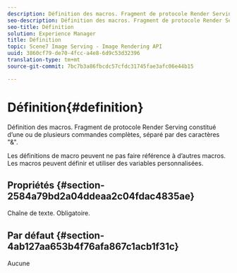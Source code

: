 ```yaml
---
description: Définition des macros. Fragment de protocole Render Serving constitué d’une ou de plusieurs commandes complètes, séparé par des caractères "&".
seo-description: Définition des macros. Fragment de protocole Render Serving constitué d’une ou de plusieurs commandes complètes, séparé par des caractères "&".
seo-title: Définition
solution: Experience Manager
title: Définition
topic: Scene7 Image Serving - Image Rendering API
uuid: 3860cf79-de70-4fcc-a4e8-6d9c53d32396
translation-type: tm+mt
source-git-commit: 7bc7b3a86fbcdc57cfdc31745fae3afc06e44b15

---
```



# Définition{#definition}

Définition des macros. Fragment de protocole Render Serving constitué d’une ou de plusieurs commandes complètes, séparé par des caractères &quot;&amp;&quot;.

Les définitions de macro peuvent ne pas faire référence à d’autres macros. Les macros peuvent définir et utiliser des variables personnalisées.

## Propriétés {#section-2584a79bd2a04ddeaa2c04fdac4835ae}

Chaîne de texte. Obligatoire.

## Par défaut {#section-4ab127aa653b4f76afa867c1acb1f31c}

Aucune

